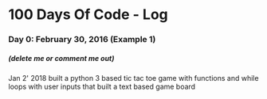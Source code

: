 # 100 Days Of Code - Log

### Day 0: February 30, 2016 (Example 1)
##### (delete me or comment me out)

Jan 2' 2018
built a python 3 based tic tac toe game with functions and while loops with user inputs that built a text based game board

